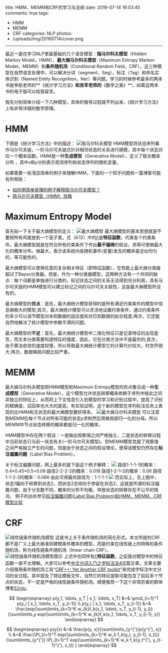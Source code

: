 title: HMM、MEMM和CRF的学习与总结
date: 2016-07-14 16:03:45
comments: true
tags: 
 - HMM
 - MEMM
 - CRF
categories: NLP
photos: 
 - /uploads/img/20160714/cover.png
---
最近一直在学习NLP里最基础的几个语言模型：**隐马尔科夫模型**（Hidden Markov Model，HMM）、**最大熵马尔科夫模型**（Maximum Entropy Markov Model，MEMM）和**条件随机场**（Conditional Random Field，CRF）。这三种模型在自然语言处理中，可以解决分词（segment，Seg）、标注（Tag）和命名实体识别（Named Entity Recognition，Ner）等问题。学习的时候参考最多的两本书是李航老师的**《统计学习方法》**和吴军老师的**《数学之美》**。如需这两本书的电子版可以给我留言。

我先分别简单介绍一下几种模型，具体的推导过程就不列出来，《统计学习方法》上有非常详细的数学原理。

# HMM

下图是《统计学习方法》中的描述：
![隐马尔科夫模型](/uploads/img/20160714/hmm.png)
HMM模型将状态序列看作马尔可夫链，一阶马尔可夫链式针对相邻状态的关系进行建模，其中每个状态对应一个概率函数。HMM是一种**生成模型**（Generative Model），定义了联合概率分布 ，其中$x$和$y$分别表示观测序列和状态序列的随机变量。

如果需要一些浅显简单的例子来理解HMM，下面的一个知乎问题和一篇博客可能有所帮助：
- [如何用简单易懂的例子解释隐马尔可夫模型？](https://www.zhihu.com/question/20962240)
- [隐马尔可夫模型（HMM）攻略](http://blog.csdn.net/likelet/article/details/7056068)

# Maximum Entropy Model

首先贴一下关于最大熵模型的定义：
![最大熵模型](/uploads/img/20160714/me.png)
最大熵模型的基本思想就是不要把所有鸡蛋放到一个篮子里。式（6.12）中的$f_i$是**特征函数**，代表各个约束条件。最大熵模型就是在符合所有约束条件下作出**最不偏倚**的假设，求得可使熵最大化的概率分布。熵最大，表示该系统内各随机事件(变量)发生的概率是近似均匀的，等可能性的。

最大熵模型可以使用任意的复杂相关特征（即特征函数），在性能上最大熵分类器超过了Bayes分类器。但是，作为一种分类器模型，这两种方法有一个共同的缺点：每个词都是单独进行分类的，标记状态之间的关系无法得到充分利用，具有马尔可夫链的HMM模型可以建立标记之间的马尔可夫关联性，这是最大熵模型所没有的。

最大熵模型的**优点**：首先，最大熵统计模型获得的是所有满足约束条件的模型中信息熵极大的模型;其次，最大熵统计模型可以灵活地设置约束条件，通过约束条件的多少可以调节模型对未知数据的适应度和对已知数据的拟合程度;再次，它还能自然地解决了统计模型中参数平滑的问题。

最大熵模型的**不足**：首先，最大熵统计模型中二值化特征只是记录特征的出现是否，而文本分类需要知道特征的强度，因此，它在分类方法中不是最优的;其次，由于算法收敛的速度较慢，所以导致最大熵统计模型它的计算代价较大，时空开销大;再次，数据稀疏问题比较严重。

# MEMM

最大熵马尔科夫模型把HMM模型和Maximum Entropy模型的优点集合成一种**生成模型**（Generative Model），这个模型允许状态转移概率依赖于序列中彼此之间非独立的特征上，从而将上下文信息引入到模型的学习和识别过程中，提高了识别的精确度，召回率也大大的提高，有实验证明，这个新的模型在序列标注任务上表现的比HMM和无状态的最大熵模型要好得多。
![最大熵马尔科夫模型](/uploads/img/20160714/memm.png)
可以注意到MEMM在每个节点对所有可能的状态$y$求和然后用做局部归一化的分母。所以MEMM中节点状态转移的概率都是归一化的概率。

HMM模型中存在两个假设：一是输出观察值之间严格独立，二是状态的转移过程中当前状态只与前一状态有关(一阶马尔可夫模型)。但MEMM模型克服了观察值之间严格独立产生的问题，但是由于状态之间的假设理论，使得该模型仍然存在**标注偏置问题**（Label Bias Problem）。

关于标注偏置问题，网上最多的是下面这个例子解释：
![](/uploads/img/20160714/label-bias-1.png)
路径1-1-1-1的概率：0.4\*0.45\*0.5=0.09
路径2-2-2-2的概率：0.018
路径1-2-1-2的概率：0.06
路径1-1-2-2的概率：0.066
由此可得最优路径为：1-1-1-1
![](/uploads/img/20160714/label-bias-2.png)
而实际上，在上图中，状态1偏向于转移到状态2，而状态2总倾向于停留在状态2，这就是所谓的标注偏置问题，由于分支数不同，概率的分布不均衡，导致状态的转移存在不公平的情况。
例子的出处参见[标注偏置问题(Label Bias Problem)和HMM、MEMM、CRF模型比较](http://blog.csdn.net/lskyne/article/details/8669301)

# CRF

![线性链条件随机场模型](/uploads/img/20160714/crf-1.png)
这是书上关于条件随机场的简化形式。本文所提的CRF都不是广义上最大熵准则建模条件概率的模型，而是约束在线性链上的特殊的条件随机场，称为线性链条件随机场（linear chain CRF）。
![线性链条件随机场模型图示](/uploads/img/20160714/crf-2.png)
上式中也同样有$f_i$**特征函数**。之前我对模型中的特征函数一直不太理解。大家可以参考[中文分词入门之字标注法4](http://www.52nlp.cn/%E4%B8%AD%E6%96%87%E5%88%86%E8%AF%8D%E5%85%A5%E9%97%A8%E4%B9%8B%E5%AD%97%E6%A0%87%E6%B3%A8%E6%B3%954)这篇文章。文章主要介绍借用条件随机场工具“[CRF++: Yet Another CRF toolkit](http://tenet.dl.sourceforge.net/project/crfpp/crfpp-win32/0.54/CRF%2B%2B-0.54.zip)”来完成字标注中文分词的全过程。其中提及了特征模板文件，当然它的特征提取可能包含了前后多个节点的状态，不一定是严格的线性链条件随机场。顺便推荐一下这个非常厉害的群体博客[52nlp](http://www.52nlp.cn/)。

$$
\begin{eqnarray}
p(y_1, \ldots, y_T | x_1, \ldots, x_T) &=& \prod_{i=1}^T p(y_i | x_1, \ldots, x_T, y_{i-1}) \\
p(y_i | x_1, \ldots, x_T, y_{i-1}) &=&
\frac{exp(\sum\limits_{k=1}^K w_{k}f_k(x_1, \ldots, x_T, y_{i-1}, y_i)}
{\sum\limits_y exp(\sum\limits_{k=1}^K w_{k}f_k(x_1, \ldots, x_T, y_{i-1}, y)}
\end{eqnarray}
$$

$$
\begin{eqnarray}
p(y|x) &=& \frac{p(y, x)}{\sum\limits_{y^{'}}p(y^{'}, x)}
\\
&=& \frac{\Pi_{t=1}^T exp(\sum\limits_{k=1}^K w_k f_k(y_t, y_{t-1}, x_t))}
{\sum\limits_{y^{'}} \Pi_{t=1}^T exp(\sum\limits_{k=1}^K w_k f_k(y_t^{'}, y_{t-1}^{'}, x_t)) }
\end{eqnarray}
$$